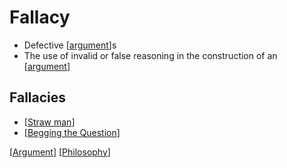# Fallacy

- Defective [[argument]]s
- The use of invalid or false reasoning in the construction of an [[argument]]

## Fallacies

- [[Straw man]]
- [[Begging the Question]]

[[Argument]] [[Philosophy]]

[//begin]: # "Autogenerated link references for markdown compatibility"
[Argument]: argument "Arguments"
[Straw man]: straw-man "Straw Man"
[Begging the Question]: begging-the-question "Begging the Question"
[Philosophy]: philosophy "Philosophy"
[//end]: # "Autogenerated link references"